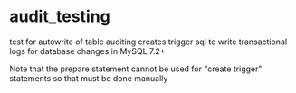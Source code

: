 # audit_testing
test for autowrite of table auditing
creates trigger sql to write transactional logs for database changes in MySQL 7.2+

Note that the prepare statement cannot be used for "create trigger" statements so that must be done manually